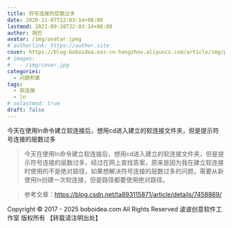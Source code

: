 ```yaml
---
title: 符号连接的层数过多
date: 2020-11-07T22:03:14+08:00
lastmod: 2021-09-28T22:03:14+08:00
author: 胡巴
avatar: /img/avatar.jpeg
# authorlink: https://author.site
cover: https://blog-boboidea.oss-cn-hangzhou.aliyuncs.com/article/img/posts/符号连接的层数过多.jpg
# images:
#   - /img/cover.jpg
categories:
  - 问题积累
tags:
  - 软连接
  - ln
# nolastmod: true
draft: false
---
```


今天在使用ln命令建立软连接后，想用cd进入建立的软连接文件夹，但是提示符号连接的层数过多

<!--more-->

> 今天在使用ln命令建立软连接后，想用cd进入建立的软连接文件夹，但是提示符号连接的层数过多，经过在网上查找答案，原来是因为我在建立软连接时使用的不是绝对路径，如果想解决符号连接的层数过多的问题，需要从新使用ln创建一次软连接，但是路径都要使用绝对路径。

> 参考文章：https://blog.csdn.net/ta893115871/article/details/7458869/

<!--declare-declare-->

Copyright &copy; 2017 - 2025 boboidea.com All Rights Reserved 波波创意软件工作室 版权所有 【转载请注明出处】
